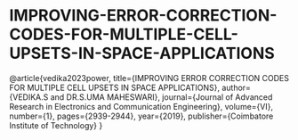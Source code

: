 # IMPROVING-ERROR-CORRECTION-CODES-FOR-MULTIPLE-CELL-UPSETS-IN-SPACE-APPLICATIONS

@article{vedika2023power, title={IMPROVING ERROR CORRECTION CODES FOR MULTIPLE CELL UPSETS IN SPACE APPLICATIONS}, author={VEDIKA.S and DR.S.UMA MAHESWARI}, journal={Journal of Advanced Research in Electronics and Communication Engineering}, volume={VI}, number={1}, pages={2939-2944}, year={2019}, publisher={Coimbatore Institute of Technology} }
